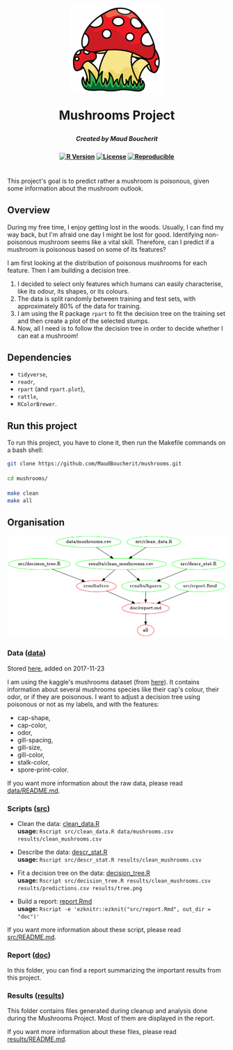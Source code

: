 <h1 align="center">
  <br>

![](data/mushrooms.png)

Mushrooms Project
<br>
</h1>

<h5 align="center"><a>
Created by Maud Boucherit
</a></h5>

<h4 align="center"><a>

[![R Version](https://img.shields.io/badge/R%20Version-%3E%3D%203.4-ff0000.svg)](https://cran.r-project.org/) 
[![License](https://img.shields.io/badge/License-MIT-ffd633.svg)](LICENSE.md) 
[![Reproducible](https://img.shields.io/badge/Reproductibility-Makefile-00b33c.svg)](Makefile)

</a></h4>

<h1></h1>

This project's goal is to predict rather a mushroom is poisonous, given some information about the mushroom outlook.

## Overview

During my free time, I enjoy getting lost in the woods. Usually, I can find my way back, but I'm afraid one day I might be lost for good. Identifying non-poisonous mushroom seems like a vital skill. Therefore, can I predict if a mushroom is poisonous based on some of its features?    

I am first looking at the distribution of poisonous mushrooms for each feature. Then I am building a decision tree.   
1. I decided to select only features which humans can easily characterise, like its odour, its shapes, or its colours.   
2. The data is split randomly between training and test sets, with approximately 80% of the data for training.   
3. I am using the R package `rpart` to fit the decision tree on the training set and then create a plot of the selected stumps.   
4. Now, all I need is to follow the decision tree in order to decide whether I can eat a mushroom!

## Dependencies
- `tidyverse`,
- `readr`,
- `rpart` (and `rpart.plot`),
- `rattle`,
- `RColorBrewer`.

## Run this project

To run this project, you have to clone it, then run the Makefile commands on a bash shell:
```bash
git clone https://github.com/MaudBoucherit/mushrooms.git

cd mushrooms/

make clean
make all
```

## Organisation

![](Makefile.png)  

### Data ([data](data/))

Stored [here](data/mushrooms.csv), added on 2017-11-23   

I am using the kaggle's mushrooms dataset (from [here](https://www.kaggle.com/uciml/mushroom-classification)). It contains information about several mushrooms species like their cap's colour, their odor, or if they are poisonous. I want to adjust a decision tree using poisonous or not as my labels, and with the features:   
- cap-shape,  
- cap-color,  
- odor,  
- gill-spacing,  
- gill-size,  
- gill-color,  
- stalk-color,  
- spore-print-color.   

If you want more information about the raw data, please read [data/README.md](data/README.md).

### Scripts ([src](src/))

- Clean the data: [clean_data.R](src/clean_data.R)    
**usage:** `Rscript src/clean_data.R data/mushrooms.csv results/clean_mushrooms.csv`   

- Describe the data: [descr_stat.R](src/descr_stat.R)    
**usage:** `Rscript src/descr_stat.R results/clean_mushrooms.csv`   

- Fit a decision tree on the data: [decision_tree.R](src/decision_tree.R)    
**usage:** `Rscript src/decision_tree.R results/clean_mushrooms.csv results/predictions.csv results/tree.png`   

- Build a report: [report.Rmd](report.Rmd)    
**usage:** `Rscript -e 'ezknitr::ezknit("src/report.Rmd", out_dir = "doc")'`   

If you want more information about these script, please read [src/README.md](src/README.md).

### Report ([doc](doc/))

In this folder, you can find a report summarizing the important results from this project.

### Results ([results](results/))

This folder contains files generated during cleanup and analysis done during the Mushrooms Project. Most of them are displayed in the report.   

If you want more information about these files, please read [results/README.md](results/README.md).
